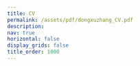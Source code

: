 ```yaml
---
title: CV
permalink: /assets/pdf/dongxuzhang_CV.pdf
description:
nav: true
horizontal: false
display_grids: false
title_order: 1000
---
```

